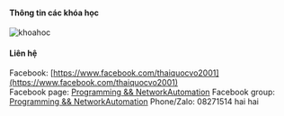 #### Thông tin các khóa học
![khoahoc](https://scontent.fsgn2-1.fna.fbcdn.net/v/t1.6435-9/153605618_113159460818248_7297268874083151530_n.jpg?_nc_cat=105&ccb=1-3&_nc_sid=730e14&_nc_ohc=bqRw4oUpiqwAX9n5mUU&_nc_ht=scontent.fsgn2-1.fna&oh=39b7b2b350790b972990b3192227a194&oe=60AB61B1)                
          

#### Liên hệ
Facebook: [https://www.facebook.com/thaiquocvo2001](https://www.facebook.com/thaiquocvo2001)  
Facebook page: [Programming && NetworkAutomation](https://www.facebook.com/programmingna2001/) 
Facebook group: [Programming && NetworkAutomation](https://www.facebook.com/groups/programmingna2001/) 
Phone/Zalo: 08271514 hai hai              
